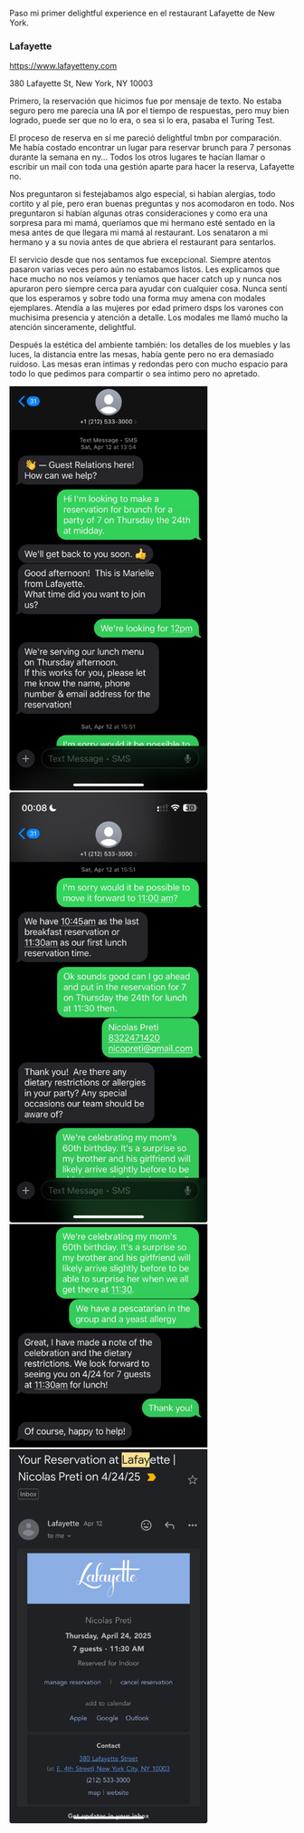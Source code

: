 Paso mi primer delightful experience en el restaurant Lafayette de New York. 

### Lafayette

https://www.lafayetteny.com

380 Lafayette St, New York, NY 10003

Primero, la reservación que hicimos fue por mensaje de texto. 
No estaba seguro pero me parecía una IA por el tiempo de respuestas, pero muy bien logrado, puede ser que no lo era, o sea si lo era, pasaba el Turing Test. 

El proceso de reserva en sí me pareció delightful tmbn por comparación. 
Me había costado encontrar un lugar para reservar brunch para 7 personas durante la semana en ny... 
Todos los otros lugares te hacían llamar o escribir un mail con toda una gestión aparte para hacer la reserva, Lafayette no.

Nos preguntaron si festejabamos algo especial, si habían alergias, todo cortito y al pie, pero eran buenas preguntas y nos acomodaron en todo. 
Nos preguntaron si habían algunas otras consideraciones y como era una sorpresa para mi mamá, queríamos que mi hermano esté sentado en la mesa antes de que llegara mi mamá al restaurant. 
Los senataron a mi hermano y a su novia  antes de que abriera el restaurant para sentarlos. 

El servicio desde que nos sentamos fue excepcional. 
Siempre atentos pasaron varias veces pero aún no estabamos listos. 
Les explicamos que hace mucho no nos veíamos y teníamos que hacer catch up y nunca nos apuraron pero siempre cerca para ayudar con cualquier cosa. 
Nunca sentí que los esperamos y sobre todo una forma muy amena con modales ejemplares. 
Atendía a las mujeres por edad primero dsps los varones con muchisima presencia y atención a detalle. 
Los modales me llamó mucho la atención sinceramente, delightful. 

Después la estética del ambiente también: los detalles de los muebles y las luces, la distancia entre las mesas, había gente pero no era demasiado ruidoso. 
Las mesas eran intimas y redondas pero con mucho espacio para todo lo que pedimos para compartir o sea intimo pero no apretado. 

<img src="../assets/lafayette/guest_relations1.jpg" alt = "guest relations 1" width=350/>
<img src="../assets/lafayette/guest_relations2.jpg" alt = "guest relations 2" width=350/>
<img src="../assets/lafayette/guest_relations3.jpg" alt = "guest relations 3" width=350/>
<img src="../assets/lafayette/guest_relations4.jpg" alt = "guest relations 4" width=350/>

